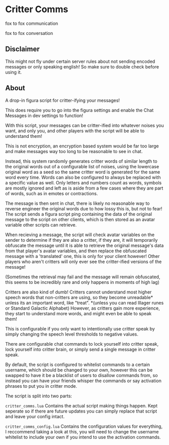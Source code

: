 # Critter Comms

fox to fox communication

fox to fox conversation

## Disclaimer
This might not fly under certain server rules about not sending encoded messages or only speaking english!
So make sure to double check before using it.

## About
A drop-in figura script for critter-ifying your messages!

This does require you to go into the figura settings and enable the Chat Messages in dev settings to function!

With this script, your messages can be critter-ified into whatever noises you want, and only you, and other players with the script will be able to understand them!

This is not encryption, an encryption based system would be far too large and make messages way too long to be reasonable to see in chat.

Instead, this system randomly generates critter words of similar length to the original words out of a configurable list of noises, using the lowercase original word as a seed so the same critter word is generated for the same word every time. Words can also be configured to always be replaced with a specific value as well. Only letters and numbers count as words, symbols are mostly ignored and left as is aside from a few cases where they are part of words, such as in emotes or contractions.

The message is then sent in chat, there is likely no reasonable way to reverse engineer the original words due to how lossy this is, but not to fear! The script sends a figura script ping containing the data of the original message to the script on other clients, which is then stored as an avatar variable other scripts can retrieve.

When recieving a message, the script will check avatar variables on the sender to determine if they are also a critter, if they are, it will temporarily obfuscate the message until it is able to retrieve the original message's data from that player's avatar variables, and then replace the obfuscated message with a 'translated' one, this is only for your client however! Other players who aren't critters will only ever see the critter-ified versions of the message!

(Sometimes the retrieval may fail and the message will remain obfuscated, this seems to be incredibly rare and only happens in moments of high lag)

Critters are also kind of dumb! Critters cannot understand most higher speech words that non-critters are using, so they become unreadable* unless its an important word, like "treat". *(unless you can read Illager runes or Standard Galactic Alphabet)
However, as critters gain more experience, they start to understand more words, and might even be able to speak them!

This is configurable if you only want to intentionally use critter speak by simply changing the speech level thresholds to negative values.

There are configurable chat commands to lock yourself into critter speak, lock yourself into critter brain, or simply send a single message in critter speak.

By default, the script is configured to whitelist commands to a certain username, which should be changed to your own, however this can be swapped to have it be a blacklist of users to disallow commands from, so instead you can have your friends whisper the commands or say activation phrases to put you in critter mode.

The script is split into two parts:

`critter_comms.lua` Contains the actual script making things happen. Kept seperate so if there are future updates you can simply replace that script and leave your config intact.

`critter_comms_config.lua` Contains the configuration values for everything, I reccommend taking a look at this, you will need to change the username whitelist to include your own if you intend to use the activation commands.
